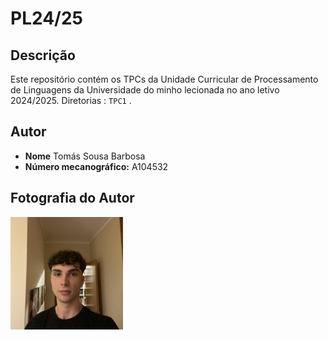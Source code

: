 # PL24/25

## Descrição

Este repositório contém os TPCs da Unidade Curricular de Processamento de Linguagens da Universidade do minho lecionada no ano letivo 2024/2025. Diretorias : `TPC1` .


## Autor

- **Nome** Tomás Sousa Barbosa
- **Número mecanográfico:** A104532

## Fotografia do Autor

![A104532 - Tomás Barbosa](a104532.png)

